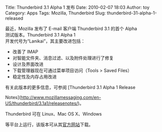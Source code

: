 Title: Thunderbird 3.1 Alpha 1 发布
Date: 2010-02-07 18:03
Author: toy
Category: Apps
Tags: Mozilla, Thunderbird
Slug: thunderbird-31-alpha-1-released

最近，Mozilla 发布了 E-mail 客户端 Thunderbird 3.1 的首个 Alpha  
测试版本。Thunderbird 3.1 Alpha 1  
开发代号为“Lanikai”，其主要改进包括：

+ 改善了 IMAP  
+ 对智能文件夹、消息过滤、以及附件处理进行了修复  
+ 设计及界面改进  
+ 下载管理器现在可通过菜单项目访问（Tools > Saved Files）  
+ 稳定性及内存占用改进

有关此版本的更多信息，可参阅 [Thunderbird 3.1 Alpha 1 Release  

Notes](http://www.mozillamessaging.com/en-US/thunderbird/3.1a1/releasenotes/)。

Thunderbird 可在 Linux、Mac OS X、Windows  

等平台上运行，该版本可从其[官方网站](http://www.mozillamessaging.com/en-US/thunderbird/early\_releases/downloads/)下载。
